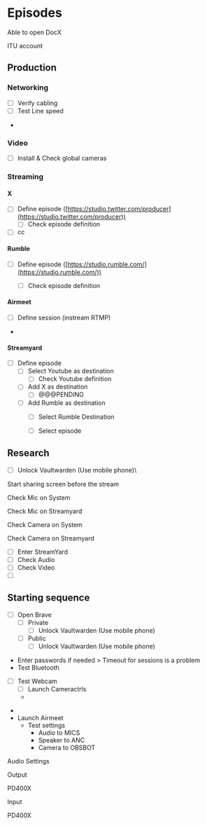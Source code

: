 # Episodes



Able to open DocX

ITU account









## Production

### Networking

* [ ] Verify cabling
* [ ] Test Line speed
*



### Video

* [ ] Install & Check global cameras





### Streaming

#### X

* [ ] Define episode ([https://studio.twitter.com/producer](https://studio.twitter.com/producer))
  * [ ] Check episode definition
* [ ] cc

#### Rumble

* [ ] Define episode ([https://studio.rumble.com/](https://studio.rumble.com/))
  * [ ] Check episode definition



#### Airmeet

* [ ] Define session (instream RTMP)
*

#### Streamyard

* [ ] Define episode
  * [ ] Select Youtube as destination
    * [ ] Check Youtube definition
  * [ ] Add X as destination
    * [ ] @@@PENDING
  * [ ] Add Rumble as destination
    * [ ] Select Rumble Destination
    * [ ] Select episode



## Research



* [ ] Unlock Vaultwarden (Use mobile phone)\\





Start sharing screen before the stream

Check Mic on System

Check Mic on Streamyard

Check Camera on System

Check Camera on Streamyard





* [ ] Enter StreamYard
* [ ] Check Audio
* [ ] Check Video
* [ ] &#x20;&#x20;

## Starting sequence

* [ ] Open Brave
  * [ ] Private
    * [ ] Unlock Vaultwarden (Use mobile phone)
  * [ ] Public
    * [ ] Unlock Vaultwarden (Use mobile phone)

<!---->

* Enter passwords if needed > Timeout for sessions is a problem
* Test Bluetooth

<!---->

* [ ] Test Webcam
  * [ ] Launch Cameractrls
  *

<!---->

*
* Launch Airmeet
  * Test settings
    * Audio to MICS
    * Speaker to ANC
    * Camera to OBSBOT



Audio Settings

Output

PD400X





Input

PD400X

